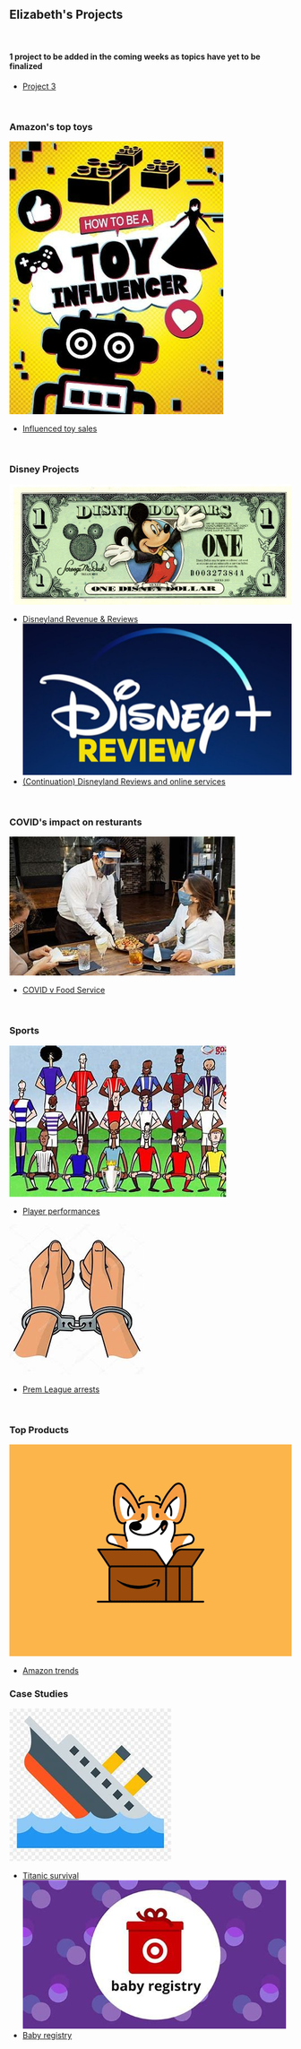 ## Elizabeth's Projects 
<br>

#### 1 project to be added in the coming weeks as topics have yet to be finalized
- [Project 3]()
<br>

### Amazon's top toys
[<img src="images/Itoys.jpg?raw=true"/>](https://github.com/esanch/Projects/tree/main/TopToys)
- [Influenced toy sales ](https://github.com/esanch/Projects/tree/main/TopToys)

<br>

### Disney Projects
[<img src="images/disney.jpg?raw=true"/>](https://github.com/esanch/Projects/tree/main/DisneyRevenue)
- [Disneyland Revenue & Reviews](https://github.com/esanch/Projects/tree/main/DisneyRevenue)
[<img src="images/disReview.jpg?raw=true"/>](https://github.com/esanch/Projects/tree/main/DisneyReviews)
- [(Continuation) Disneyland Reviews and online services](https://github.com/esanch/Projects/tree/main/DisneyReviews)

<br>

### COVID's impact on resturants 
[<img src="images/food.jpg?raw=true"/>](https://github.com/esanch/Projects/tree/main/covidResturants)
- [COVID v Food Service](https://github.com/esanch/Projects/tree/main/covidResturants)

<br>

### Sports
[<img src="images/players.jpg?raw=true"/>](https://github.com/esanch/Projects/tree/main/premPlayers)
- [Player performances](https://github.com/esanch/Projects/tree/main/premPlayers)

[<img src="images/prem.jpg?raw=true"/>](https://github.com/esanch/Projects/tree/main/premArrest)
- [Prem League arrests](https://github.com/esanch/Projects/tree/main/premArrest)

<br>

### Top Products
[<img src="images/amazon.jpg?raw=true"/>](https://github.com/esanch/Projects/tree/main/amazonTrends)
- [Amazon trends](https://github.com/esanch/Projects/tree/main/amazonTrends)

### Case Studies
[<img src="images/titanic.jpg?raw=true"/>](https://github.com/esanch/Projects/tree/main/titanic)
- [Titanic survival](https://github.com/esanch/Projects/tree/main/titanic)
[<img src="images/baby.jpg?raw=true"/>](https://github.com/esanch/Projects/tree/main/babyTarget)
- [Baby registry ](https://github.com/esanch/Projects/tree/main/babyTarget)
